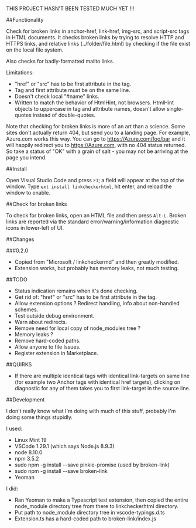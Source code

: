
THIS PROJECT HASN'T BEEN TESTED MUCH YET !!!


##Functionality

Check for broken links in anchor-href, link-href, img-src, and script-src tags in HTML documents. It checks broken links by trying to resolve HTTP and HTTPS links, and relative links (../folder/file.html) by checking if the file exist on the local file system.

Also checks for badly-formatted mailto links.

Limitations:
* "href" or "src" has to be first attribute in the tag.
* Tag and first attribute must be on the same line.
* Doesn't check local "#name" links.
* Written to match the behavior of HtmlHint, not browsers.  HtmlHint objects to uppercase in tag and attribute names, doesn't allow single-quotes instead of double-quotes.

Note that checking for broken links is more of an art than a science. Some sites don't actually return 404, but send you to a landing page. For example, Azure.com works this way. You can go to https://Azure.com/foo/bar and it will happily redirect you to https://Azure.com, with no 404 status returned. So take a status of "OK" with a grain of salt - you may not be arriving at the page you intend.

##Install

Open Visual Studio Code and press `F1`; a field will appear at the top of the window. Type `ext install linkcheckerhtml`, hit enter, and reload the window to enable.

##Check for broken links

To check for broken links, open an HTML file and then press `Alt-L`.  Broken links are reported via the standard error/warning/information diagnostic icons in lower-left of UI.

##Changes

###0.2.0

* Copied from "Microsoft / linkcheckermd" and then greatly modified.
* Extension works, but probably has memory leaks, not much testing.

##TODO

* Status indication remains when it's done checking.
* Get rid of: "href" or "src" has to be first attribute in the tag.
* Allow extension options ?  Redirect handling, info about non-handled schemes.
* Test outside debug environment.
* Warn about redirects.
* Remove need for local copy of node_modules tree ?
* Memory leaks ?
* Remove hard-coded paths.
* Allow anyone to file Issues.
* Register extension in Marketplace.

##QUIRKS

* If there are multiple identical tags with identical link-targets on same line (for example two Anchor tags with identical href targets), clicking on diagnostic for any of them takes you to first link-target in the source line.

##Development

I don't really know what I'm doing with much of this stuff, probably I'm doing some things stupidly.

I used:
* Linux Mint 19
* VSCode 1.29.1 (which says Node.js 8.9.3)
* node 8.10.0
* npm 3.5.2
* sudo npm -g install --save pinkie-promise (used by broken-link)
* sudo npm -g install --save broken-link
* Yeoman

I did:
* Ran Yeoman to make a Typescript test extension, then copied the entire node_module directory tree from there to linkcheckerhtml directory.
* Put path to node_module directory tree in vscode-typings.d.ts
* Extension.ts has a hard-coded path
to broken-link/index.js
